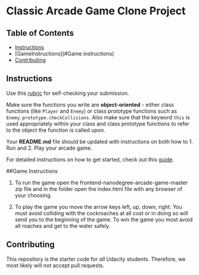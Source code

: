 # Classic Arcade Game Clone Project

## Table of Contents

- [Instructions](#instructions)
- [GameInstructions](#Game instructions)
- [Contributing](#contributing)

## Instructions

Use this [rubric](https://review.udacity.com/#!/rubrics/15/view) for self-checking your submission.

Make sure the functions you write are **object-oriented** - either class functions (like `Player` and `Enemy`) or class prototype functions such as `Enemy.prototype.checkCollisions`. Also make sure that the keyword `this` is used appropriately within your class and class prototype functions to refer to the object the function is called upon.

Your **README.md** file should be updated with instructions on both how to 1. Run and 2. Play your arcade game.

For detailed instructions on how to get started, check out this [guide](https://docs.google.com/document/d/1v01aScPjSWCCWQLIpFqvg3-vXLH2e8_SZQKC8jNO0Dc/pub?embedded=true).


##Game Instructions
1. To run the game open the frontend-nanodegree-arcade-game-master zip file and in the folder open the index.html file with any browser of your choosing.

2. To play the game you move the arrow keys left, up, down, right.
   You must avoid colliding with the cockroaches at all cost or in doing so will send you to the beginning of the game.
   To win the game you most avoid all roaches and get to the water safely.



## Contributing

This repository is the starter code for _all_ Udacity students. Therefore, we most likely will not accept pull requests.
